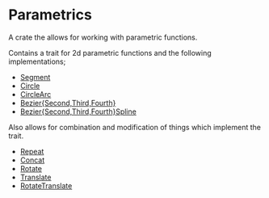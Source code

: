 # Parametrics

A crate the allows for working with parametric functions.

Contains a trait for 2d parametric functions and the following implementations;

- [Segment](https://docs.rs/parametrics/newest/parametrics/segment/struct.Segment.html)
- [Circle](https://docs.rs/parametrics/newest/parametrics/circle/struct.Circle.html)
- [CircleArc](https://docs.rs/parametrics/newest/parametrics/circle/struct.CircleArc.html)
- [Bezier{Second,Third,Fourth}](https://docs.rs/parametrics/newest/parametrics/bezier/)
- [Bezier{Second,Third,Fourth}Spline](https://docs.rs/parametrics/newest/parametrics/bezier/)

Also allows for combination and modification of things which implement the trait.

- [Repeat](https://docs.rs/parametrics/newest/parametrics/core/struct.Repeat.html)
- [Concat](https://docs.rs/parametrics/newest/parametrics/core/struct.Concat.html)
- [Rotate](https://docs.rs/parametrics/newest/parametrics/core/struct.Rotate.html)
- [Translate](https://docs.rs/parametrics/newest/parametrics/core/struct.Translate.html)
- [RotateTranslate](https://docs.rs/parametrics/newest/parametrics/core/struct.RotateTranslate.html)
